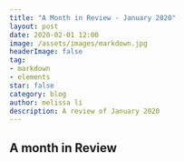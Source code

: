 ```yaml
---
title: "A Month in Review - January 2020"
layout: post
date: 2020-02-01 12:00
image: /assets/images/markdown.jpg
headerImage: false
tag:
- markdown
- elements
star: false
category: blog
author: melissa li
description: A review of January 2020
---
```



## A month in Review
